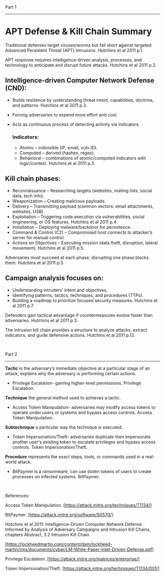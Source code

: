 Part 1

--------

# APT Defense & Kill Chain Summary 

Traditional defenses target viruses/worms but fall short against targeted Advanced Persistent Threat (APT) intrusions. Hutchins et al 2011 p.1.

APT response requires intelligence-driven analysis, processes, and technology to anticipate and disrupt future attacks. Hutchins et al 2011 p.2.

## Intelligence-driven Computer Network Defense (CND):
- Builds resilience by understanding threat intent, capabilities, doctrine, and patterns. Hutchins et al 2011 p.3.
- Forcing adversaries to expend more effort and cost.
- Acts as continuous process of detecting activity via indicators. 

  ### Indicators:
    - Atomic – indivisible (IP, email, vuln ID).
    - Computed – derived (hashes, regex).
    - Behavioral – combinations of atomic/computed indicators with logic/context. Hutchins et al 2011 p.3.

## Kill chain phases:

- Reconnaissance – Researching targets (websites, mailing lists, social data, tech info).
- Weaponization – Creating malicious payloads.
- Delivery – Transmitting payload (common vectors: email attachments, websites, USB).
- Exploitation – Triggering code execution via vulnerabilities, social engineering, or OS features. Hutchins et al 2011 p.4.
- Installation – Deploying malware/backdoor for persistence.
- Command & Control (C2) – Compromised host connects to attacker’s server for manual control.
- Actions on Objectives – Executing mission (data theft, disruption, lateral movement). Hutchins et al 2011 p.5.
  
Adversaries must succeed at each phase; disrupting one phase blocks them. Hutchins et al 2011 p.5.

## Campaign analysis focuses on:
- Understanding intruders’ intent and objectives.
- Identifying patterns, tactics, techniques, and procedures (TTPs).
- Building a roadmap to prioritize focused security measures. Hutchins et al 2011 p.7.

Defenders gain tactical advantage if countermeasures evolve faster than adversaries. Hutchins et al 2011 p.3.

The intrusion kill chain provides a structure to analyze attacks, extract indicators, and guide defensive actions. Hutchins et al 2011 p.12.

&nbsp;
&nbsp;

Part 2

--------
**Tactic** is the adversary’s immediate objective at a particular stage of an attack, explains why the adversary is performing certain actions.

- Privilege Escalation- gaining higher-level permissions. Privilege Escalation. 

**Technique** the general method used to achieves a tactic.

- Access Token Manipulation- adversaries may modify access tokens to operate under users or systems and bypass access controls. Access Token Manipulation.
  
**Subtechnique** a particular way the technique is executed.
- Token Impersonation/Theft- adversaries duplicate then impersonate another user's existing token to escalate privileges and bypass access controls. Token Impersonation/Theft.

**Procedure** represents the exact steps, tools, or commands used in a real-world attack.
- BitPaymer is a ransomware, can use stolen tokens of users to create processes on infected systems. BitPaymer.
  
&nbsp;
&nbsp;

 References:
 
  Access Token Manipulation. [https://attack.mitre.org/techniques/T1134/]
  
  BitPaymer. [https://attack.mitre.org/software/S0570/]
  
  Hutchins et al 2011: Intelligence-Driven Computer Network Defense Informed by Analysis of Adversary Campaigns and Intrusion Kill Chains, chapters Abstract, 3.2 Intrusion Kill Chain.
  
  [https://lockheedmartin.com/content/dam/lockheed-martin/rms/documents/cyber/LM-White-Paper-Intel-Driven-Defense.pdf]
  
  Privilege Escalation. [https://attack.mitre.org/matrices/enterprise/]

  Token Impersonation/Theft. [https://attack.mitre.org/techniques/T1134/001/]
  
